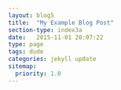 ```yaml
---
layout: blog5
title:  "My Example Blog Post"
section-type: index3a
date:   2015-11-01 20:07:22
type: page
tags: dude
categories: jekyll update
sitemap:
  priority: 1.0
---
```


<!--
If you want to have a static message in your intro layout, disable the dynamic-typing in the _config.yml and write here your text
-->
 